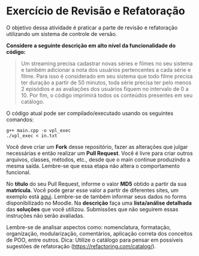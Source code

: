 # Exercício de Revisão e Refatoração

O objetivo dessa atividade é praticar a parte de revisão e refatoração utilizando um sistema de controle de versão.

**Considere a seguinte descrição em alto nível da funcionalidade do código:**  
> Um streaming precisa cadastrar novas séries e filmes no seu sistema e também adicionar a nota dos usuários pertencentes a cada série e filme. Para isso é considerado em seu sistema que todo filme precisa ter duração a partir de 50 minutos, toda série precisa ter pelo menos 2 episódios e as avaliações dos usuários fiquem no intervalo de 0 a 10. Por fim, o código imprimirá todos os conteúdos presentes em seu catálogo.

O código atual pode ser compilado/executado usando os seguintes comandos:
```
g++ main.cpp -o vpl_exec
./vpl_exec < in.txt
```

Você deve criar um **Fork** desse repositório, fazer as alterações que julgar necessárias e então realizar um **Pull Request**. Você é livre para criar outros arquivos, classes, métodos, etc., desde que o main continue produzindo a mesma saída. Lembre-se que essa etapa não altera o comportamento funcional.

No **título** do seu Pull Request, informe o valor **MD5** obtido a partir da sua **matrícula**. Você pode gerar esse valor a partir de diferentes sites, um exemplo está [aqui](http://www.md5.cz/). Lembre-se de também informar seus dados no forms disponibilizado no Moodle. Na **descrição** faça uma **lista/análise detalhada** das **soluções** que você utilizou. Submissões que não seguirem essas instruções não serão avaliadas.

Lembre-se de analisar aspectos como: nomenclatura, formatação, organização, modularização, comentários, aplicação correta dos conceitos de POO, entre outros.
Dica: Utilize o catálogo para pensar em possíveis sugestões de refatoração (https://refactoring.com/catalog/).